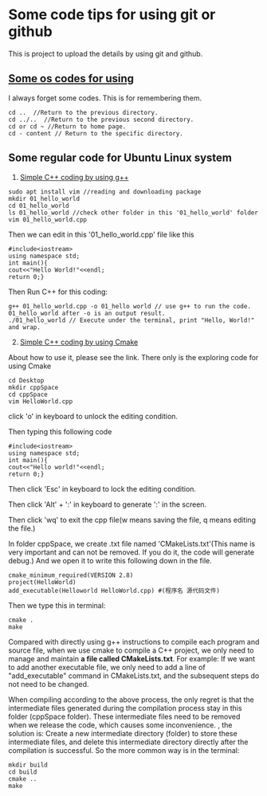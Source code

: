 # Some code tips for using git or github
This is project to upload the details by using git and github.
## [Some os codes for using](https://blog.csdn.net/l_liangkk/article/details/78729059) 
I always forget some codes. This is for remembering them.
```
cd ..  //Return to the previous directory.
cd ../..  //Return to the previous second directory.
cd or cd ~ //Return to home page.
cd - content // Return to the specific directory.
```
## Some regular code for Ubuntu Linux system
1. [Simple C++ coding by using g++](https://blog.csdn.net/w464960660/article/details/129357160)

```
sudo apt install vim //reading and downloading package
mkdir 01_hello_world
cd 01_hello_world
ls 01_hello_world //check other folder in this '01_hello_world' folder
vim 01_hello_world.cpp
```
Then we can edit in this '01_hello_world.cpp' file like this
```
#include<iostream>
using namespace std;
int main(){
cout<<"Hello World!"<<endl;
return 0;}
```
Then Run C++ for this coding:

```
g++ 01_hello_world.cpp -o 01_hello world // use g++ to run the code. 01_hello_world after -o is an output result.
./01_hello_world // Execute under the terminal, print "Hello, World!" and wrap.
```
2. [Simple C++ coding by using Cmake](https://zhuanlan.zhihu.com/p/110513954)

   
About how to use it, please see the link. There only is the exploring code for using Cmake
```
cd Desktop
mkdir cppSpace
cd cppSpace
vim HelloWorld.cpp
```

click 'o' in keyboard to unlock the editing condition.

Then typing this following code
```
#include<iostream>
using namespace std;
int main(){
cout<<"Hello world!"<<endl;
return 0;}
```

Then click 'Esc' in keyboard to lock the editing condition.

Then click 'Alt' + ':' in keyboard to generate ':' in the screen.

Then click 'wq' to exit the cpp file(w means saving the file, q means editing the file.)

In folder cppSpace, we create .txt file named 'CMakeLists.txt'(This name is very important and can not be removed. If you do it, the code will generate debug.) And we open it to write this following down in the file.
```
cmake_minimum_required(VERSION 2.8)
project(HelloWorld)
add_executable(Helloworld HelloWorld.cpp) #(程序名 源代码文件)
```
Then we type this in terminal:
```
cmake .
make
```
Compared with directly using g++ instructions to compile each program and source file, when we use cmake to compile a C++ project, we only need to manage and maintain __a file called CMakeLists.txt__. For example: If we want to add another executable file, we only need to add a line of "add_executable" command in CMakeLists.txt, and the subsequent steps do not need to be changed.


When compiling according to the above process, the only regret is that the intermediate files generated during the compilation process stay in this folder (cppSpace folder). These intermediate files need to be removed when we release the code, which causes some inconvenience. , the solution is: Create a new intermediate directory (folder) to store these intermediate files, and delete this intermediate directory directly after the compilation is successful. So the more common way is in the terminal:
```
mkdir build
cd build
cmake ..
make
```
   

